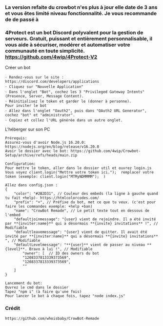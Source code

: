 <h3> La version refaite du crowbot n'es plus à jour elle date de 3 ans et vous êtes limité niveau fonctionnalité. Je vous recommande de  de passé à </h3>

### 4Protect est un bot Discord polyvalent pour la gestion de serveurs. Gratuit, puissant et entièrement personnalisable, il vous aide à sécuriser, modérer et automatiser votre communauté en toute simplicité. https://github.com/4wip/4Protect-V2

Créer un bot
```
･ Rendez-vous sur le site : https://discord.com/developers/applications
･ Cliquez sur "Nouvelle Application"
･ Dans l'onglet "Bot", cochez les 3 "Privileged Gateway Intents" (Presence, Server, Message Content).
･ Réinitialisez le token et garder le (donner à personne).
Pour inviter le bot
･ Allez dans l'onglet "Oauth2", puis dans "OAuth2 URL Generator", cochez "bot" et "administrator".
･ Copiez et collez l'URL générée dans un autre onglet.
```

L'héberger sur son PC
```
Prérequis:
Assurez-vous d'avoir Node.js 16.20.0: https://nodejs.org/en/blog/release/v16.20.0
Avoir le dossier avec le bot: https://github.com/4wip/Crowbot-Setup/archive/refs/heads/main.zip

Configuration:
Pour mettre le token, aller dans le dossier util et ouvrez login.js
Vous voyez client.login("Mettre votre token ici.");  remplacer votre token (exemple: client.login("MTMyNDMMMM");  )

Allez dans config.json :
{
    "color": "#2B2D31", // Couleur des embeds (la ligne à gauche quand tu fait +help)- https://htmlcolorcodes.com/
    "prefix": "+", // Préfixe du bot, met ce que tu veux. (c'est pour faire les commandes exemple: +help +ban)
    "name": "CrowBot Remade", // Le petit texte tout en dessous de l'embed
    "defaultjoinmessage": "{user} vient de rejoindre. Il a été invité par **{inviter:name}** qui a désormais **{invite} invitations** !", // Modifiable
    "defaultleavemessage": "{user} vient de quitter. Il avait été invité par **{inviter:name}** qui a désormais **{invite} invitations** ", // Modifiable
    "defaultLevelmessage": "**{user}** vient de passer au niveau **{level}**. Bravo à lui !", // Modifiable
        "owner": [  // ID des owners du bot
        "1208337813339373569", 
        "1208337813339373569",
        ""
    ]
}

Lancement du bot:
Ouvrez le cmd dans le dossier
Tapez "npm i" (à faire qu'une fois)
Pour lancer le bot à chaque fois, tapez "node index.js"
```

### Crédit
```
https://github.com/whoisbaby/CrowBot-Remade
```
